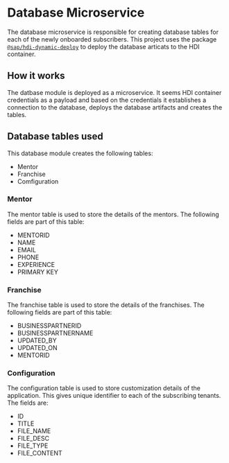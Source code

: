 # Database Microservice
The database microservice is responsible for creating database tables for each of the newly onboarded subscribers.
This project uses the package [`@sap/hdi-dynamic-deploy`](https://www.npmjs.com/package/@sap/hdi-dynamic-deploy) to deploy the database articats to the HDI container. 

## How it works
The datbase module is deployed as a microservice. It seems HDI container credentials as a payload and based on the credentials it establishes a connection to the database, deploys the database artifacts and creates the tables. 

## Database tables used
This database module creates the following tables:
- Mentor
- Franchise
- Comfiguration

### Mentor
The mentor table is used to store the details of the mentors.
The following fields are part of this table:
- MENTORID
- NAME
- EMAIL
- PHONE
- EXPERIENCE
- PRIMARY KEY

### Franchise
The franchise table is used to store the details of the franchises.
The following fields are part of this table:
- BUSINESSPARTNERID
- BUSINESSPARTNERNAME
- UPDATED_BY 
- UPDATED_ON
- MENTORID

### Configuration
The configuration table is used to store customization details of the application. This gives unique identifier to each of the subscribing tenants. 
The fields are:
- ID
- TITLE
- FILE_NAME
- FILE_DESC
- FILE_TYPE
- FILE_CONTENT

